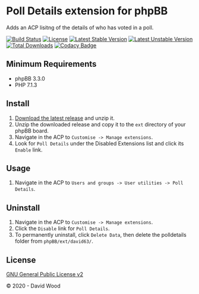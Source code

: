 # Poll Details extension for phpBB

Adds an ACP lisitng of the details of who has voted in a poll.

[![Build Status](https://travis-ci.com/david63/polldetails.svg?branch=master)](https://travis-ci.com/david63/polldetails)
[![License](https://poser.pugx.org/david63/polldetails/license)](https://packagist.org/packages/david63/polldetails)
[![Latest Stable Version](https://poser.pugx.org/david63/polldetails/v/stable)](https://packagist.org/packages/david63/polldetails)
[![Latest Unstable Version](https://poser.pugx.org/david63/polldetails/v/unstable)](https://packagist.org/packages/david63/polldetails)
[![Total Downloads](https://poser.pugx.org/david63/polldetails/downloads)](https://packagist.org/packages/david63/polldetails)
[![Codacy Badge](https://api.codacy.com/project/badge/Grade/2124ee2d28994c57a16b465461d5648c)](https://www.codacy.com/manual/david63/polldetails?utm_source=github.com&amp;utm_medium=referral&amp;utm_content=david63/polldetails&amp;utm_campaign=Badge_Grade)

## Minimum Requirements
* phpBB 3.3.0
* PHP 7.1.3

## Install
1. [Download the latest release](https://github.com/david63/polldetails/archive/3.2.zip) and unzip it.
2. Unzip the downloaded release and copy it to the `ext` directory of your phpBB board.
3. Navigate in the ACP to `Customise -> Manage extensions`.
4. Look for `Poll Details` under the Disabled Extensions list and click its `Enable` link.

## Usage
1. Navigate in the ACP to `Users and groups -> User utilities -> Poll Details`.

## Uninstall
1. Navigate in the ACP to `Customise -> Manage extensions`.
2. Click the `Disable` link for `Poll Details`.
3. To permanently uninstall, click `Delete Data`, then delete the polldetails folder from `phpBB/ext/david63/`.

## License
[GNU General Public License v2](http://opensource.org/licenses/GPL-2.0)

© 2020 - David Wood